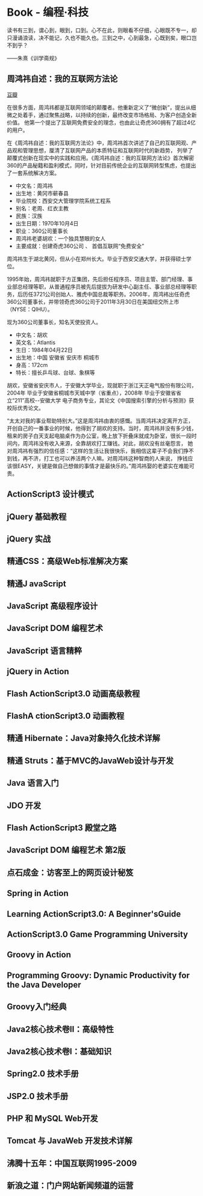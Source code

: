 # Book - 编程·科技

读书有三到，谓心到，眼到，口到。心不在此，则眼看不仔细，心眼既不专一，却只漫诵浪读，决不能记，久也不能久也。三到之中，心到最急，心既到矣，眼口岂不到乎？

——朱熹《训学斋规》

## 周鸿祎自述：我的互联网方法论

[豆瓣](http://book.douban.com/subject/25928983/)<sup><i class="fa fa-external-link fa-fw"></i></sup>

在很多方面，周鸿祎都是互联网领域的颠覆者。他重新定义了“微创新”，提出从细微之处着手，通过聚焦战略，以持续的创新，最终改变市场格局、为客户创造全新价值。
他第一个提出了互联网免费安全的理念，也由此让奇虎360拥有了超过4亿的用户。

在《周鸿祎自述：我的互联网方法论》中，周鸿祎首次讲述了自己的互联网观、产品观和管理思想，厘清了互联网产品的本质特征和互联网时代的新趋势，
列举了颠覆式创新在现实中的实践和应用。《周鸿祎自述：我的互联网方法论》首次解密360的产品秘籍和盈利模式，同时，针对目前传统企业的互联网转型焦虑，也提出了一套系统解决方案。

* 中文名：周鸿祎
* 出生地：黄冈市蕲春县
* 毕业院校：西安交大管理学院系统工程系 
* 别名：老周、红衣主教
* 民族：汉族
* 出生日期：1970年10月4日
* 职业：360公司董事长
* 周鸿祎老婆胡欢：一个独具慧眼的女人
* 主要成就：创建奇虎360公司 、 首倡互联网“免费安全”

周鸿祎生于湖北黄冈，但从小在郑州长大。毕业于西安交通大学，并获得硕士学位。

1995年始，周鸿祎就职于方正集团，先后担任程序员、项目主管、部门经理、事业部总经理等职，从普通程序员被先后提拔为研发中心副主任、事业部总经理等职务，后历任3721公司创始人、雅虎中国总裁等职务。2006年，周鸿袆出任奇虎360公司董事长，并带领奇虎360公司于2011年3月30日在美国纽交所上市（NYSE：QIHU）。

现为360公司董事长，知名天使投资人。

* 中文名：胡欢
* 英文名：Atlantis
* 生日：1984年04月22日
* 出生地：中国 安徽省 安庆市 桐城市
* 身高：172cm
* 特长：擅长乒乓球、台球、象棋等

胡欢，安徽省安庆市人，于安徽大学毕业，现就职于浙江天正电气股份有限公司，2004年 毕业于安徽省桐城市天城中学（省重点），2008年 毕业于安徽省省立“211”高校--安徽大学 电子商务专业，其论文《中国搜索引擎的分析与预测》获校际优秀论文。

“太太对我的事业帮助特别大。”这是周鸿祎由衷的感慨。当周鸿祎决定离开方正，开创自己的一番事业的时候，他得到了胡欢的支持。当时，周鸿祎并没有多少钱，
租来的房子白天支起电脑桌作为办公室，晚上放下折叠床就成为卧室，很长一段时间内，周鸿祎没有收入来源，全靠胡欢打工赚钱。对此，胡欢没有丝毫怨言，
她对周鸿祎有强烈的信任感：“这样的生活让我很快乐，我相信这辈子不会我们挣不到钱，再不济，打工也可以养活两个人嘛。对周鸿祎这种智商的人来说，
挣钱应该很EASY，关键是做自己想做的事情才是最快乐的。”周鸿祎娶的老婆实在难能可贵。 

## ActionScript3 设计模式
## jQuery 基础教程
## jQuery 实战
## 精通CSS：高级Web标准解决方案
## 精通J avaScript
## JavaScript 高级程序设计
## JavaScript DOM 编程艺术
## JavaScript 语言精粹
## jQuery in Action
## Flash ActionScript3.0 动画高级教程
## FlashA ctionScript3.0 动画教程
## 精通 Hibernate：Java对象持久化技术详解
## 精通 Struts：基于MVC的JavaWeb设计与开发
## Java 语言入门
## JDO 开发
## Flash ActionScript3 殿堂之路
## JavaScript DOM 编程艺术 第2版
## 点石成金：访客至上的网页设计秘笈
## Spring in Action
## Learning ActionScript3.0: A Beginner'sGuide
## ActionScript3.0 Game Programming University
## Groovy in Action
## Programming Groovy: Dynamic Productivity for the Java Developer
## Groovy入门经典
## Java2核心技术卷Ⅱ：高级特性
## Java2核心技术卷Ⅰ：基础知识
## Spring2.0 技术手册
## JSP2.0 技术手册
## PHP 和 MySQL Web开发
## Tomcat 与 JavaWeb 开发技术详解
## 沸腾十五年：中国互联网1995-2009
## 新浪之道：门户网站新闻频道的运营
